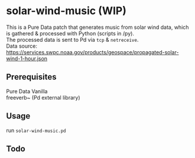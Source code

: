 # solar-wind-music (WIP)
This is a Pure Data patch that generates music from solar wind data, which is gathered & processed with Python (scripts in /py).  
The processed data is sent to Pd via `tcp` & `netreceive`.  
Data source: https://services.swpc.noaa.gov/products/geospace/propagated-solar-wind-1-hour.json

## Prerequisites
Pure Data Vanilla  
freeverb~ (Pd external library)

## Usage
run `solar-wind-music.pd`  

## Todo

